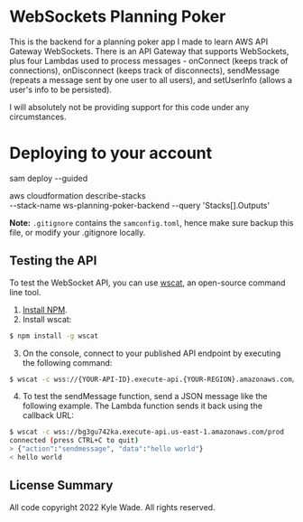 # WebSockets Planning Poker

This is the backend for a planning poker app I made to learn AWS API Gateway WebSockets. There is an API Gateway that supports WebSockets, plus four Lambdas used to process messages - onConnect (keeps track of connections), onDisconnect (keeps track of disconnects), sendMessage (repeats a message sent by one user to all users), and setUserInfo (allows a user's info to be persisted).

I will absolutely not be providing support for this code under any circumstances. 


# Deploying to your account

sam deploy --guided

aws cloudformation describe-stacks \
    --stack-name ws-planning-poker-backend --query 'Stacks[].Outputs'

**Note:** `.gitignore` contains the `samconfig.toml`, hence make sure backup this file, or modify your .gitignore locally.

## Testing the API

To test the WebSocket API, you can use [wscat](https://github.com/websockets/wscat), an open-source command line tool.

1. [Install NPM](https://www.npmjs.com/get-npm).
2. Install wscat:
``` bash
$ npm install -g wscat
```
3. On the console, connect to your published API endpoint by executing the following command:
``` bash
$ wscat -c wss://{YOUR-API-ID}.execute-api.{YOUR-REGION}.amazonaws.com/{STAGE}
```
4. To test the sendMessage function, send a JSON message like the following example. The Lambda function sends it back using the callback URL: 
``` bash
$ wscat -c wss://bg3gu742ka.execute-api.us-east-1.amazonaws.com/prod
connected (press CTRL+C to quit)
> {"action":"sendmessage", "data":"hello world"}
< hello world
```

## License Summary
All code copyright 2022 Kyle Wade. All rights reserved.